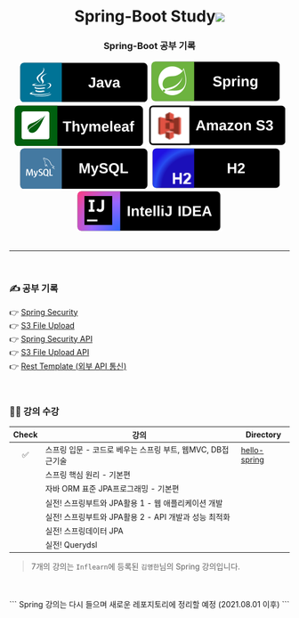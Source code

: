 <div align="center">
  <h1>Spring-Boot Study<img src="https://media.giphy.com/media/cn2LKatpvy89MTVR3e/source.gif" height="50"></h1>
  <h3>Spring-Boot 공부 기록</h3>
  
  <img src="https://github.com/Kim-SuBin/Kim-SuBin/blob/master/svg/dev/languages/java.svg" alt="java" />
  <img src="https://github.com/Kim-SuBin/Kim-SuBin/blob/master/svg/dev/framework/spring.svg" alt="spring" />
  <img src="https://github.com/Kim-SuBin/Kim-SuBin/blob/master/svg/dev/library/thymeleaf.svg" alt="thymeleaf" />
    <img src="https://github.com/Kim-SuBin/Kim-SuBin/blob/master/svg/dev/service/amazons3.svg" alt="amazon s3" />
  <img src="https://github.com/Kim-SuBin/Kim-SuBin/blob/master/svg/dev/system/mysql.svg" alt="mysql"/>
  <img src="https://github.com/Kim-SuBin/Kim-SuBin/blob/master/svg/dev/system/h2.svg" alt="h2" />
  <img src="https://github.com/Kim-SuBin/Kim-SuBin/blob/master/svg/dev/tool/intellijidea.svg" alt="intelliJ" />
  
</div>


<br />

---

<br />

### ✍ 공부 기록
👉 [Spring Security](https://github.com/Kim-SuBin/springboot-study/tree/master/security-test) <br />
👉 [S3 File Upload](https://github.com/Kim-SuBin/springboot-study/tree/master/file-upload) <br />
👉 [Spring Security API](https://github.com/Kim-SuBin/springboot-study/tree/master/securityapi) <br />
👉 [S3 File Upload API](https://github.com/Kim-SuBin/springboot-study/tree/master/file-upload-api) <br />
👉 [Rest Template (외부 API 통신)](https://github.com/Kim-SuBin/springboot-study/tree/master/rest-template)

<br />

### 👩‍💻 강의 수강
|Check|강의|Directory|
|:---:|---|---|
|✅|스프링 입문 - 코드로 베우는 스프링 부트, 웹MVC, DB접근기술|[hello-spring](https://github.com/Kim-SuBin/springboot-study/tree/master/hello-spring)|
||스프링 핵심 원리 - 기본편||
||자바 ORM 표준 JPA프로그래밍 - 기본편||
||실전! 스프링부트와 JPA활용 1 - 웹 애플리케이션 개발||
||실전! 스프링부트와 JPA활용 2 - API 개발과 성능 최적화||
||실전! 스프링데이터 JPA||
||실전! Querydsl||

> 7개의 강의는 `Inflearn`에 등록된 `김영한`님의 Spring 강의입니다.

                                                                                                            
<br/>
<br/>
```
Spring 강의는 다시 들으며 새로운 레포지토리에 정리할 예정 (2021.08.01 이후)
```

